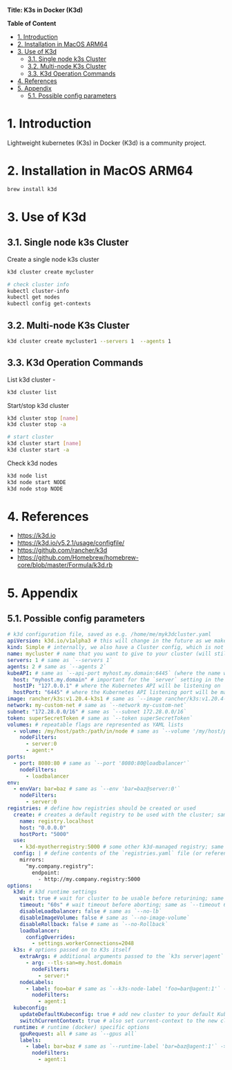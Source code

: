 **Title: K3s in Docker (K3d)**

**Table of Content**

- [1. Introduction](#1-introduction)
- [2. Installation in MacOS ARM64](#2-installation-in-macos-arm64)
- [3. Use of K3d](#3-use-of-k3d)
  - [3.1. Single node k3s Cluster](#31-single-node-k3s-cluster)
  - [3.2. Multi-node K3s Cluster](#32-multi-node-k3s-cluster)
  - [3.3. K3d Operation Commands](#33-k3d-operation-commands)
- [4. References](#4-references)
- [5. Appendix](#5-appendix)
  - [5.1. Possible config parameters](#51-possible-config-parameters)



# 1. Introduction

Lightweight kubernetes (K3s) in Docker (K3d) is a community project. 


# 2. Installation in MacOS ARM64
```bash
brew install k3d
```

# 3. Use of K3d

## 3.1. Single node k3s Cluster
Create a single node k3s cluster 
```bash
k3d cluster create mycluster

# check cluster info
kubectl cluster-info
kubectl get nodes
kubectl config get-contexts
```

## 3.2. Multi-node K3s Cluster
```bash
k3d cluster create mycluster1 --servers 1  --agents 1
```

## 3.3. K3d Operation Commands
List k3d cluster - 
```bash
k3d cluster list
```

Start/stop k3d cluster
```bash
k3d cluster stop [name]
k3d cluster stop -a

# start cluster
k3d cluster start [name]
k3d cluster start -a
```

Check k3d nodes
```bash
k3d node list
k3d node start NODE
k3d node stop NODE
```

# 4. References
- https://k3d.io
- https://k3d.io/v5.2.1/usage/configfile/
- https://github.com/rancher/k3d
- https://github.com/Homebrew/homebrew-core/blob/master/Formula/k3d.rb


# 5. Appendix

## 5.1. Possible config parameters
```yaml
# k3d configuration file, saved as e.g. /home/me/myk3dcluster.yaml
apiVersion: k3d.io/v1alpha3 # this will change in the future as we make everything more stable
kind: Simple # internally, we also have a Cluster config, which is not yet available externally
name: mycluster # name that you want to give to your cluster (will still be prefixed with `k3d-`)
servers: 1 # same as `--servers 1`
agents: 2 # same as `--agents 2`
kubeAPI: # same as `--api-port myhost.my.domain:6445` (where the name would resolve to 127.0.0.1)
  host: "myhost.my.domain" # important for the `server` setting in the kubeconfig
  hostIP: "127.0.0.1" # where the Kubernetes API will be listening on
  hostPort: "6445" # where the Kubernetes API listening port will be mapped to on your host system
image: rancher/k3s:v1.20.4-k3s1 # same as `--image rancher/k3s:v1.20.4-k3s1`
network: my-custom-net # same as `--network my-custom-net`
subnet: "172.28.0.0/16" # same as `--subnet 172.28.0.0/16`
token: superSecretToken # same as `--token superSecretToken`
volumes: # repeatable flags are represented as YAML lists
  - volume: /my/host/path:/path/in/node # same as `--volume '/my/host/path:/path/in/node@server:0;agent:*'`
    nodeFilters:
      - server:0
      - agent:*
ports:
  - port: 8080:80 # same as `--port '8080:80@loadbalancer'`
    nodeFilters:
      - loadbalancer
env:
  - envVar: bar=baz # same as `--env 'bar=baz@server:0'`
    nodeFilters:
      - server:0
registries: # define how registries should be created or used
  create: # creates a default registry to be used with the cluster; same as `--registry-create registry.localhost`
    name: registry.localhost
    host: "0.0.0.0"
    hostPort: "5000"
  use:
    - k3d-myotherregistry:5000 # some other k3d-managed registry; same as `--registry-use 'k3d-myotherregistry:5000'`
  config: | # define contents of the `registries.yaml` file (or reference a file); same as `--registry-config /path/to/config.yaml`
    mirrors:
      "my.company.registry":
        endpoint:
          - http://my.company.registry:5000
options:
  k3d: # k3d runtime settings
    wait: true # wait for cluster to be usable before returining; same as `--wait` (default: true)
    timeout: "60s" # wait timeout before aborting; same as `--timeout 60s`
    disableLoadbalancer: false # same as `--no-lb`
    disableImageVolume: false # same as `--no-image-volume`
    disableRollback: false # same as `--no-Rollback`
    loadbalancer:
      configOverrides:
        - settings.workerConnections=2048
  k3s: # options passed on to K3s itself
    extraArgs: # additional arguments passed to the `k3s server|agent` command; same as `--k3s-arg`
      - arg: --tls-san=my.host.domain
        nodeFilters:
          - server:*
    nodeLabels:
      - label: foo=bar # same as `--k3s-node-label 'foo=bar@agent:1'` -> this results in a Kubernetes node label
        nodeFilters:
          - agent:1
  kubeconfig:
    updateDefaultKubeconfig: true # add new cluster to your default Kubeconfig; same as `--kubeconfig-update-default` (default: true)
    switchCurrentContext: true # also set current-context to the new cluster's context; same as `--kubeconfig-switch-context` (default: true)
  runtime: # runtime (docker) specific options
    gpuRequest: all # same as `--gpus all`
    labels:
      - label: bar=baz # same as `--runtime-label 'bar=baz@agent:1'` -> this results in a runtime (docker) container label
        nodeFilters:
          - agent:1
```